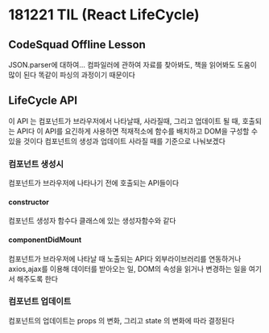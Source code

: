 # 181221 TIL (React LifeCycle)

## CodeSquad Offline Lesson

JSON.parser에 대하여...
컴파일러에 관하여 자료를 찾아봐도, 책을 읽어봐도 도움이 많이 된다
똑같이 파싱의 과정이기 때문이다

## LifeCycle API

이 API 는 컴포넌트가 브라우저에서 나타날때, 사라질때, 그리고 업데이트 될 때, 호출되는 API다
이 API를 요긴하게 사용하면 적재적소에 함수를 배치하고 DOM을 구성할 수 있을 것이다
컴포넌트의 생성과 업데이트 사라질 때를 기준으로 나눠보겠다

### 컴포넌트 생성시

컴포넌트가 브라우저에 나타나기 전에 호출되는 API들이다

#### constructor

컴포넌트 생성자 함수다
클래스에 있는 생성자함수와 같다

#### componentDidMount

컴포넌트가 브라우저에 나타날 때 노출되는 API다
외부라이브러리를 연동하거나 axios,ajax를 이용해
데이터를 받아오는 일, DOM의 속성을 읽거나 변경하는 일을
여기서 해주도록 한다

### 컴포넌트 업데이트

컴포넌트의 업데이트는 props 의 변화, 그리고 state 의 변화에 따라 결정된다

####
